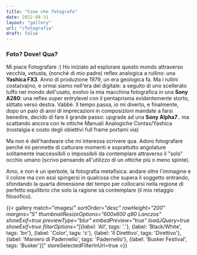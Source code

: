 ```yaml
---
title: "Cose che fotografo"
date: 2022-08-31
layout: "gallery"
url: "/fotografia"
draft: false
---
```


### Foto? Dove! Qua?

Mi piace Fotografare :) Ho iniziato ad esplorare questo mondo attraverso vecchia, vetusta, (nonchè di mio padre) reflex analogica a rullino: una **Yashica FX3**. Anno di produzione 1979, un era geologica fa. Ma i rullini costa(va)no, e ormai siamo nell'era del digitale: a seguito di uno scellerato tuffo nel mondo dell'usato, evolvo la mia macchina fotografica in una **Sony A280**: una reflex super entrylevel con il pentaprisma evidentemente storto, slittato verso destra. Vabbè. Il tempo passa, io mi diverto, e finalmente, dopo un paio di anni di imprecazioni in composizioni mandate a farsi benedire, decido di fare il grande passo: upgrade ad una **Sony Alpha7**.. ma scattando ancora con le ottiche Manuali Analogiche Contax/Yashica (nostalgia e costo degli obiettivi full frame portami via)

Ma non è dell'hardware che mi interessa scrivere qua. Adoro fotografare perché mi permette di catturare momenti e soprattutto angolature solitamente inaccessibili o impossibili da contemplare attraverso il "solo" occhio umano (scrivo pensando all'utilizzo di un ottiche più o meno spinte).

Amo, e non è un iperbole, la fotografia metafisica: andare oltre l'immagine e il colore ma con essi spingersi in qualcosa che supera il soggetto entrando, sfondando la quarta dimensione del tempo per collocarsi nella regione di perfetto equilibrio che solo la ragione sà contemplare (il mio retaggio filosofico).

{{< gallery match="images/*" sortOrder="desc" rowHeight="200" margins="5" thumbnailResizeOptions="600x600 q90 Lanczos" showExif=true previewType="blur" embedPreview="true" loadJQuery=true showExif=true filterOptions="[{label: 'All', tags: '.*'}, {label: 'Black/White', tags: 'bn'}, {label: 'Color', tags: 'c'}, {label: 'Il Direttivo', tags: 'Direttivo'}, {label: 'Maniero di Padernello', tags: 'Padernello'}, {label: 'Busker Festival', tags: 'Busker'}]" storeSelectedFilterInUrl=true >}}
